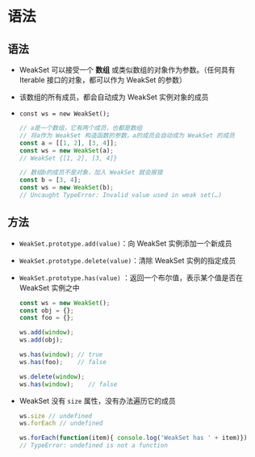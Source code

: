 # 语法

## 语法

  - WeakSet 可以接受一个 **数组** 或类似数组的对象作为参数。（任何具有 Iterable 接口的对象，都可以作为 WeakSet 的参数）

  - 该数组的所有成员，都会自动成为 WeakSet 实例对象的成员

  - `const ws = new WeakSet();`

    ```javascript
    // a是一个数组，它有两个成员，也都是数组
    // 将a作为 WeakSet 构造函数的参数，a的成员会自动成为 WeakSet 的成员
    const a = [[1, 2], [3, 4]];
    const ws = new WeakSet(a);
    // WeakSet {[1, 2], [3, 4]}
    ```

    ```javascript
    // 数组b的成员不是对象，加入 WeakSet 就会报错
    const b = [3, 4];
    const ws = new WeakSet(b);
    // Uncaught TypeError: Invalid value used in weak set(…)
    ```

## 方法

  - `WeakSet.prototype.add(value)`：向 WeakSet 实例添加一个新成员

  - `WeakSet.prototype.delete(value)`：清除 WeakSet 实例的指定成员

  - `WeakSet.prototype.has(value)` ：返回一个布尔值，表示某个值是否在 WeakSet 实例之中

    ```javascript
    const ws = new WeakSet();
    const obj = {};
    const foo = {};

    ws.add(window);
    ws.add(obj);

    ws.has(window); // true
    ws.has(foo);    // false

    ws.delete(window);
    ws.has(window);    // false
    ```

  - WeakSet 没有 `size` 属性，没有办法遍历它的成员

    ```javascript
    ws.size // undefined
    ws.forEach // undefined

    ws.forEach(function(item){ console.log('WeakSet has ' + item)})
    // TypeError: undefined is not a function
    ```
